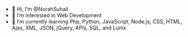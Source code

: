 - 👋 Hi, I’m @NorahSuhail
- 👀 I’m interested in Web Development
- 🌱 I’m currently learning Php, Python, JavaScript, Node.js, CSS, HTML, Ajax, XML, JSON, jQuery, APIs, SQL, and Lunix
